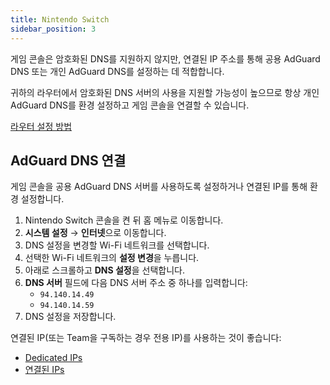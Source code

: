 ```yaml
---
title: Nintendo Switch
sidebar_position: 3
---
```


게임 콘솔은 암호화된 DNS를 지원하지 않지만, 연결된 IP 주소를 통해 공용 AdGuard DNS 또는 개인 AdGuard DNS를 설정하는 데 적합합니다.

귀하의 라우터에서 암호화된 DNS 서버의 사용을 지원할 가능성이 높으므로 항상 개인 AdGuard DNS를 환경 설정하고 게임 콘솔을 연결할 수 있습니다.

[라우터 설정 방법](/private-dns/connect-devices/routers/routers.md)

## AdGuard DNS 연결

게임 콘솔을 공용 AdGuard DNS 서버를 사용하도록 설정하거나 연결된 IP를 통해 환경 설정합니다.

1. Nintendo Switch 콘솔을 켠 뒤 홈 메뉴로 이동합니다.
2. **시스템 설정** → **인터넷**으로 이동합니다.
3. DNS 설정을 변경할 Wi-Fi 네트워크를 선택합니다.
4. 선택한 Wi-Fi 네트워크의 **설정 변경**을 누릅니다.
5. 아래로 스크롤하고 **DNS 설정**을 선택합니다.
6. **DNS 서버** 필드에 다음 DNS 서버 주소 중 하나를 입력합니다:
    - `94.140.14.49`
    - `94.140.14.59`
7. DNS 설정을 저장합니다.

연결된 IP(또는 Team을 구독하는 경우 전용 IP)를 사용하는 것이 좋습니다:

- [Dedicated IPs](/private-dns/connect-devices/other-options/dedicated-ip.md)
- [연결된 IPs](/private-dns/connect-devices/other-options/linked-ip.md)
